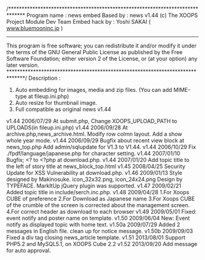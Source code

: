 /******************************************************************************
Program name  : news embed
Based by      : news v1.44 (c) The XOOPS Project Module Dev Team
Embed hack by : Yoshi SAKAI ( www.bluemooninc.jp )
 *****************************************************************************
  This program is free software; you can redistribute it and/or modify it under
  the terms of the GNU General Public License as published by the Free Software
  Foundation; either version 2 of the License, or (at your option) any later
  version.
******************************************************************************/
Description :

1. Auto embedding for images, media and zip files. (You can add MIME-type at fileup.ini.php)
2. Auto resize for thumbnail image.
3. Full compatible as original news v1.44


v1.44 2006/07/29 At submit.php, Change XOOPS_UPLOAD_PATH to UPLOADS(in fileup.ini.php)
v1.44 2006/09/28 At archive.php,news_archive.html. Modify row colmn layout. Add a show whole year mode.
v1.44 2006/09/29 Bugfix about recent view block at news_top.php
           Add admin/sqlupdate for V1.3 to V1.44.
v1.44 2006/10/29 Fix ./fpdf/language/japanese.php for character setting.
v1.44 2007/01/10 Bugfix; <? to <?php at download.php.
v1.44 2007/01/20 Add topic title to the left of story title at news_block_top.html
v1.45 2008/04/25 Security Update for XSS Vulnerability at download.php.
v1.46 2009/01/13 Style designed by Makinosuke. icon_32x32.png, icon_24x24.png Design by TYPEFACE. MarkItUp jQuery plugin was supported.
v1.47 2009/02/21 Added topic title in include/serch.inc.php.
v1.48 2009/04/28
      1.For Xoops CUBE of preference
      2.For Download as Japanese name
      3.For Xoops CUBE of the crumble of the screen is corrected about the management screen.
      4.For correct header as download to each browser
v1.49 2009/05/01 Fixed: event notify and poster name on template.
v1.50 2009/06/04 New: Event notify as displayed topic with home text.
v1.50a 2009/07/29 Added 2 messages in English file. clean up for notice message.
v1.50b 2009/09/03 Fixed a div tag closing news_article template.
v1.51 2013/08/01 Support PHP5.2 and MySQL5.1, on XOOPS Cube 2.2
v1.52 2013/09/20 Add message for auto approval.
